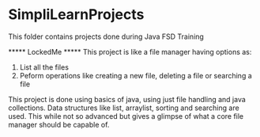 # SimpliLearnProjects
This folder contains projects done during Java FSD Training

***** LockedMe *****
This project is like a file manager having options as:
1. List all the files
2. Peform operations like creating a new file, deleting a file or searching a file

This project is done using basics of java, using just file handling and java collections.
Data structures like list, arraylist, sorting and searching are used.
This while not so advanced but gives a glimpse of what a core file manager should be capable of.

